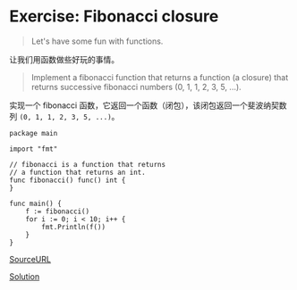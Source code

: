 # Exercise: Fibonacci closure

> Let's have some fun with functions.

让我们用函数做些好玩的事情。

> Implement a fibonacci function that returns a function (a closure) that returns successive fibonacci numbers (0, 1, 1, 2, 3, 5, ...).

实现一个 fibonacci 函数，它返回一个函数（闭包），该闭包返回一个斐波纳契数列 `(0, 1, 1, 2, 3, 5, ...)`。

```
package main

import "fmt"

// fibonacci is a function that returns
// a function that returns an int.
func fibonacci() func() int {
}

func main() {
	f := fibonacci()
	for i := 0; i < 10; i++ {
		fmt.Println(f())
	}
}
```

[SourceURL](https://tour.golang.org/moretypes/26)

[Solution](https://github.com/kevinyan815/a-tour-of-go_En_Cn/blob/master/tutorial/basics/struct-slice-map/exercises/exercise-fibonacci-closure.go)
